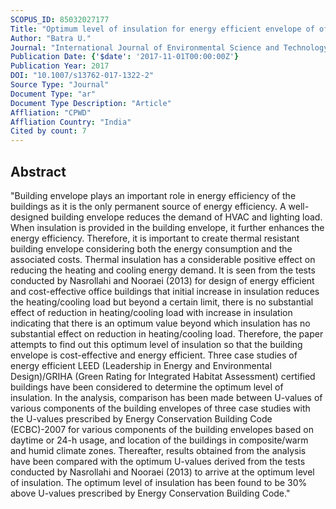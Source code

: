 ```yaml
---
SCOPUS_ID: 85032027177
Title: "Optimum level of insulation for energy efficient envelope of office buildings"
Author: "Batra U."
Journal: "International Journal of Environmental Science and Technology"
Publication Date: {'$date': '2017-11-01T00:00:00Z'}
Publication Year: 2017
DOI: "10.1007/s13762-017-1322-2"
Source Type: "Journal"
Document Type: "ar"
Document Type Description: "Article"
Affliation: "CPWD"
Affliation Country: "India"
Cited by count: 7
---
```


## Abstract
"Building envelope plays an important role in energy efficiency of the buildings as it is the only permanent source of energy efficiency. A well-designed building envelope reduces the demand of HVAC and lighting load. When insulation is provided in the building envelope, it further enhances the energy efficiency. Therefore, it is important to create thermal resistant building envelope considering both the energy consumption and the associated costs. Thermal insulation has a considerable positive effect on reducing the heating and cooling energy demand. It is seen from the tests conducted by Nasrollahi and Nooraei (2013) for design of energy efficient and cost-effective office buildings that initial increase in insulation reduces the heating/cooling load but beyond a certain limit, there is no substantial effect of reduction in heating/cooling load with increase in insulation indicating that there is an optimum value beyond which insulation has no substantial effect on reduction in heating/cooling load. Therefore, the paper attempts to find out this optimum level of insulation so that the building envelope is cost-effective and energy efficient. Three case studies of energy efficient LEED (Leadership in Energy and Environmental Design)/GRIHA (Green Rating for Integrated Habitat Assessment) certified buildings have been considered to determine the optimum level of insulation. In the analysis, comparison has been made between U-values of various components of the building envelopes of three case studies with the U-values prescribed by Energy Conservation Building Code (ECBC)-2007 for various components of the building envelopes based on daytime or 24-h usage, and location of the buildings in composite/warm and humid climate zones. Thereafter, results obtained from the analysis have been compared with the optimum U-values derived from the tests conducted by Nasrollahi and Nooraei (2013) to arrive at the optimum level of insulation. The optimum level of insulation has been found to be 30% above U-values prescribed by Energy Conservation Building Code."
